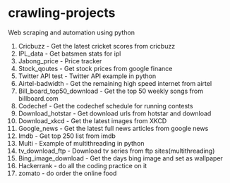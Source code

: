 # crawling-projects
Web scraping and automation using python

1. Cricbuzz - Get the latest cricket scores from cricbuzz
2. IPL_data - Get batsmen stats for ipl
3. Jabong_price - Price tracker
4. Stock_qoutes - Get stock prices from google finance
5. Twitter API test - Twitter API example in python
6. Airtel-badwidth - Get the remaining high speed internet from airtel
7. Bill_board_top50_download - Get the top 50 weekly songs from billboard.com
8. Codechef - Get the codechef schedule for running contests
9. Download_hotstar - Get download urls from hotstar and download
10. Download_xkcd - Get the latest images from XKCD
11. Google_news - Get the latest full news articles from google news
12. Imdb - Get top 250 list from imdb
13. Multi - Example of multithreading in python
14. tv_download_ftp - Download tv series from ftp sites(multithreading)
15. Bing_image_download - Get the days bing image and set as wallpaper
16. Hackerrank - do all the coding practice on it
17. zomato - do order the online food

